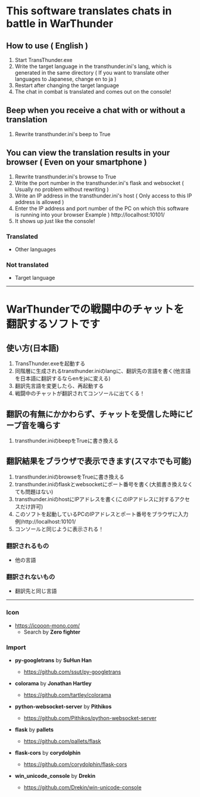 # This software translates chats in battle in WarThunder  
## How to use ( English )  
1. Start TransThunder.exe
2. Write the target language in the transthunder.ini's lang, which is generated in the same directory ( If you want to translate other languages to Japanese, change en to ja )
3. Restart after changing the target language
4. The chat in combat is translated and comes out on the console!

## Beep when you receive a chat with or without a translation
1. Rewrite transthunder.ini's beep to True

## You can view the translation results in your browser ( Even on your smartphone )
1. Rewrite transthunder.ini's browse to True
2. Write the port number in the transthunder.ini's flask and websocket ( Usually no problem without rewriting )
3. Write an IP address in the transthunder.ini's host ( Only access to this IP address is allowed )
4. Enter the IP address and port number of the PC on which this software is running into your browser
    Example ) http://localhost:10101/
5. It shows up just like the console!

### Translated
- Other languages

### Not translated
- Target language

---
# WarThunderでの戦闘中のチャットを翻訳するソフトです  
## 使い方(日本語)
1. TransThunder.exeを起動する
2. 同階層に生成されるtransthunder.iniのlangに、翻訳先の言語を書く(他言語を日本語に翻訳するならenをjaに変える)
3. 翻訳先言語を変更したら、再起動する
4. 戦闘中のチャットが翻訳されてコンソールに出てくる！

## 翻訳の有無にかかわらず、チャットを受信した時にビープ音を鳴らす
1. transthunder.iniのbeepをTrueに書き換える

## 翻訳結果をブラウザで表示できます(スマホでも可能)
1. transthunder.iniのbrowseをTrueに書き換える
2. transthunder.iniのflaskとwebsocketにポート番号を書く(大抵書き換えなくても問題はない)
3. transthunder.iniのhostにIPアドレスを書く(このIPアドレスに対するアクセスだけ許可)
4. このソフトを起動しているPCのIPアドレスとポート番号をブラウザに入力
    例)http://localhost:10101/
5. コンソールと同じように表示される！

### 翻訳されるもの
- 他の言語

### 翻訳されないもの
- 翻訳先と同じ言語

---
### Icon
 - https://icooon-mono.com/
   - Search by **Zero fighter**

### Import
- **py-googletrans** by **SuHun Han**
  - https://github.com/ssut/py-googletrans

- **colorama** by **Jonathan Hartley**
  - https://github.com/tartley/colorama

- **python-websocket-server** by **Pithikos**
  - https://github.com/Pithikos/python-websocket-server

- **flask** by **pallets**
  - https://github.com/pallets/flask

- **flask-cors** by **corydolphin**
  - https://github.com/corydolphin/flask-cors

- **win_unicode_console** by **Drekin**
  - https://github.com/Drekin/win-unicode-console
